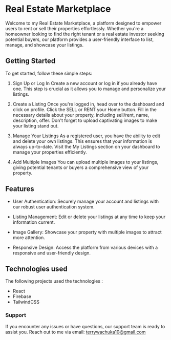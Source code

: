 # Real Estate Marketplace
 Welcome to my Real Estate Marketplace, a platform designed to empower users to rent or sell their properties effortlessly. Whether you're a homeowner looking to find the right tenant or a real estate investor seeking potential buyers, our platform provides a user-friendly interface to list, manage, and showcase your listings.

## Getting Started
To get started, follow these simple steps:

1. Sign Up or Log In
Create a new account or log in if you already have one. This step is crucial as it allows you to manage and personalize your listings.

2. Create a Listing
Once you're logged in, head over to the dashboard and click on profile. Click the SELL or RENT your Home button. Fill in the necessary details about your property, including sell/rent, name, description, offer. Don't forget to upload captivating images to make your listing stand out.

3. Manage Your Listings
As a registered user, you have the ability to edit and delete your own listings. This ensures that your information is always up-to-date. Visit the My Listings section on your dashboard to manage your properties efficiently.

4. Add Multiple Images
 You can upload multiple images to your listings, giving potential tenants or buyers a comprehensive view of your property.

 ## Features
- User Authentication: Securely manage your account and listings with our robust user authentication system.

- Listing Management: Edit or delete your listings at any time to keep your information current.

- Image Gallery: Showcase your property with multiple images to attract more attention.


- Responsive Design: Access the platform from various devices with a responsive and user-friendly design.

## Technologies used
The following projects used the technologies
:
- React
- Firebase
- TailwindCSS

### Support
If you encounter any issues or have questions, our support team is ready to assist you. Reach out to me via email: terrywachuka10@gmail.com
